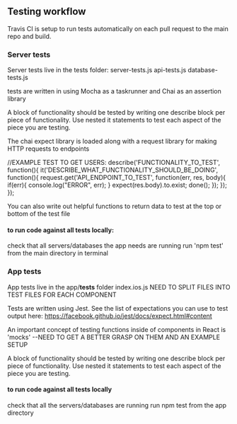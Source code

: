 ## Testing workflow ##

Travis CI is setup to run tests automatically on each pull request to the main repo and build.

### Server tests ###
Server tests live in the tests folder:
  server-tests.js
  api-tests.js
  database-tests.js

tests are written in using Mocha as a taskrunner and Chai as an assertion library

A block of functionality should be tested by writing one describe block per piece of functionality. Use nested it statements to test each aspect of the piece you are testing.

The chai expect library is loaded along with a request library for making HTTP requests to endpoints

//EXAMPLE TEST TO GET USERS:
  describe('FUNCTIONALITY_TO_TEST', function(){
    it('DESCRIBE_WHAT_FUNCTIONALITY_SHOULD_BE_DOING', function(){
      request.get('API_ENDPOINT_TO_TEST', function(err, res, body){
        if(err){
          console.log("ERROR", err);
        }
        expect(res.body).to.exist;
        done();
      });
    });
  });

You can also write out helpful functions to return data to test at the top or bottom of the test file

#### to run code against all tests locally: ####

check that all servers/databases the app needs are running
run 'npm test' from the main directory in terminal

### App tests ###
App tests live in the app/__tests__ folder
  index.ios.js
  NEED TO SPLIT FILES INTO TEST FILES FOR EACH COMPONENT

Tests are written using Jest. See the list of expectations you can use to test output here: https://facebook.github.io/jest/docs/expect.html#content

An important concept of testing functions inside of components in React is 'mocks' --NEED TO GET A BETTER GRASP ON THEM AND AN EXAMPLE SETUP

A block of functionality should be tested by writing one describe block per piece of functionality. Use nested it statements to test each aspect of the piece you are testing.

#### to run code against all tests locally ####
check that all the servers/databases are running
run npm test from the app directory


